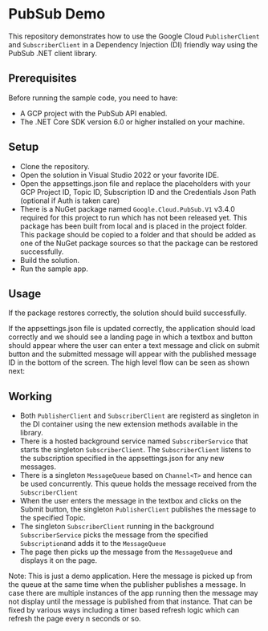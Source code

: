 # PubSub Demo
This repository demonstrates how to use the Google Cloud `PublisherClient` and `SubscriberClient` in a Dependency Injection (DI) friendly way using the PubSub .NET client library.

## Prerequisites
Before running the sample code, you need to have:
 - A GCP project with the PubSub API enabled.
 - The .NET Core SDK version 6.0 or higher installed on your machine.

## Setup

- Clone the repository.
- Open the solution in Visual Studio 2022 or your favorite IDE.
- Open the appsettings.json file and replace the placeholders with your GCP Project ID, Topic ID, Subscription ID and the Credentials Json Path (optional if Auth is taken care)
- There is a NuGet package named `Google.Cloud.PubSub.V1` v3.4.0 required for this project to run which has not been released yet. This package has been built from local and is placed in the project folder. This package should be copied to a folder and that should be added as one of the NuGet package sources so that the package can be restored successfully.
- Build the solution.
- Run the sample app.

## Usage
If the package restores correctly, the solution should build successfully.

If the appsettings.json file is updated correctly, the application should load correctly and we should see a landing page in which a textbox and button should appear where the user can enter a text message and click on submit button and the submitted message will appear with the published message ID in the bottom of the screen. The high level flow can be seen as shown next:


## Working
- Both `PublisherClient` and `SubscriberClient` are registerd as singleton in the DI container using the new extension methods available in the library.
- There is a hosted background service named `SubscriberService` that starts the singleton `SubscriberClient`. The `SubscriberClient` listens to the subscription specified in the appsettings.json for any new messages.
- There is a singleton `MessageQueue` based on `Channel<T>` and hence can be used concurrently. This queue holds the message received from the `SubscriberClient`
- When the user enters the message in the textbox and clicks on the Submit button, the singleton `PublisherClient` publishes the message to the specified Topic.
- The singleton `SubscriberClient` running in the background `SubscriberService` picks the message from the specified `Subscription`and adds it to the `MessageQueue`
- The page then picks up the message from the `MessageQueue` and displays it on the page. 

Note: This is just a demo application. Here the message is picked up from the queue at the same time when the publisher publishes a message. In case there are multiple instances of the app running then the message may not display until the message is published from that instance. That can be fixed by various ways including a timer based refresh logic which can refresh the page every n seconds or so. 


